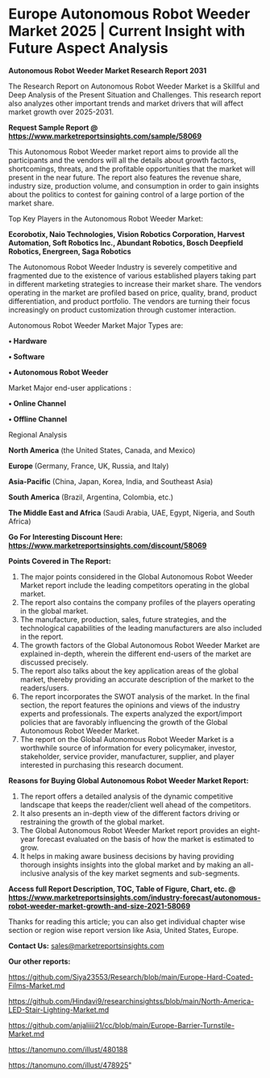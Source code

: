  # Europe Autonomous Robot Weeder Market 2025 | Current Insight with Future Aspect Analysis

<strong>Autonomous Robot Weeder Market Research Report 2031</strong>

The Research Report on Autonomous Robot Weeder Market is a Skillful and Deep Analysis of the Present Situation and Challenges. This research report also analyzes other important trends and market drivers that will affect market growth over 2025-2031.

<strong>Request Sample Report @ <a href=https://www.marketreportsinsights.com/sample/58069>https://www.marketreportsinsights.com/sample/58069</a></strong>

This Autonomous Robot Weeder market report aims to provide all the participants and the vendors will all the details about growth factors, shortcomings, threats, and the profitable opportunities that the market will present in the near future. The report also features the revenue share, industry size, production volume, and consumption in order to gain insights about the politics to contest for gaining control of a large portion of the market share.

Top Key Players in the Autonomous Robot Weeder Market:

<strong>Ecorobotix, Naio Technologies, Vision Robotics Corporation, Harvest Automation, Soft Robotics Inc., Abundant Robotics, Bosch Deepfield Robotics, Energreen, Saga Robotics</strong>

The Autonomous Robot Weeder Industry is severely competitive and fragmented due to the existence of various established players taking part in different marketing strategies to increase their market share. The vendors operating in the market are profiled based on price, quality, brand, product differentiation, and product portfolio. The vendors are turning their focus increasingly on product customization through customer interaction.

Autonomous Robot Weeder Market Major Types are:

<strong>• Hardware

• Software

• Autonomous Robot Weeder</strong>

Market Major end-user applications :

<strong>• Online Channel

• Offline Channel</strong>

Regional Analysis

</u><strong><b>North America</b></strong> (the United States, Canada, and Mexico)

<strong><b>Europe </b></strong>(Germany, France, UK, Russia, and Italy)

<strong><b>Asia-Pacific</b></strong> (China, Japan, Korea, India, and Southeast Asia)

<strong><b>South America</b></strong> (Brazil, Argentina, Colombia, etc.)

<strong><b>The Middle East and Africa</b></strong> (Saudi Arabia, UAE, Egypt, Nigeria, and South Africa)

<strong>Go For Interesting Discount Here: <a href=https://www.marketreportsinsights.com/discount/58069>https://www.marketreportsinsights.com/discount/58069</a></strong>

<strong>Points Covered in The Report:</strong>
<ol>
  <li>The major points considered in the Global Autonomous Robot Weeder Market report include the leading competitors operating in the global market.</li>
  <li>The report also contains the company profiles of the players operating in the global market.</li>
  <li>The manufacture, production, sales, future strategies, and the technological capabilities of the leading manufacturers are also included in the report.</li>
  <li>The growth factors of the Global Autonomous Robot Weeder Market are explained in-depth, wherein the different end-users of the market are discussed precisely.</li>
  <li>The report also talks about the key application areas of the global market, thereby providing an accurate description of the market to the readers/users.</li>
  <li>The report incorporates the SWOT analysis of the market. In the final section, the report features the opinions and views of the industry experts and professionals. The experts analyzed the export/import policies that are favorably influencing the growth of the Global Autonomous Robot Weeder Market.</li>
  <li>The report on the Global Autonomous Robot Weeder Market is a worthwhile source of information for every policymaker, investor, stakeholder, service provider, manufacturer, supplier, and player interested in purchasing this research document.</li>
</ol>
<strong>Reasons for Buying Global Autonomous Robot Weeder Market Report:</strong>

<ol>
  <li>The report offers a detailed analysis of the dynamic competitive landscape that keeps the reader/client well ahead of the competitors.</li>
  <li>It also presents an in-depth view of the different factors driving or restraining the growth of the global market.</li>
  <li>The Global Autonomous Robot Weeder Market report provides an eight-year forecast evaluated on the basis of how the market is estimated to grow.</li>
  <li>It helps in making aware business decisions by having providing thorough insights insights into the global market and by making an all-inclusive analysis of the key market segments and sub-segments.</li>
</ol>
<strong>Access full Report Description, TOC, Table of Figure, Chart, etc. @ <a href=https://www.marketreportsinsights.com/industry-forecast/autonomous-robot-weeder-market-growth-and-size-2021-58069>https://www.marketreportsinsights.com/industry-forecast/autonomous-robot-weeder-market-growth-and-size-2021-58069</a></strong>


Thanks for reading this article; you can also get individual chapter wise section or region wise report version like Asia, United States, Europe.

<strong>Contact Us:</strong>
sales@marketreportsinsights.com

<strong>Our other reports:</strong>

<a href=https://github.com/Siya23553/Research/blob/main/Europe-Hard-Coated-Films-Market.md>https://github.com/Siya23553/Research/blob/main/Europe-Hard-Coated-Films-Market.md</a>

<a href=https://github.com/Hindavi9/researchinsightss/blob/main/North-America-LED-Stair-Lighting-Market.md>https://github.com/Hindavi9/researchinsightss/blob/main/North-America-LED-Stair-Lighting-Market.md</a>

<a href=https://github.com/anjaliiii21/cc/blob/main/Europe-Barrier-Turnstile-Market.md>https://github.com/anjaliiii21/cc/blob/main/Europe-Barrier-Turnstile-Market.md</a>

<a href=https://tanomuno.com/illust/480188>https://tanomuno.com/illust/480188</a>

<a href=https://tanomuno.com/illust/478925>https://tanomuno.com/illust/478925</a>"
